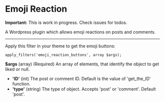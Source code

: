 # Emoji Reaction

**Important:** This is work in progress. Check issues for todos.

A Wordpress plugin which allows emoji reactions on posts and comments.

---

Apply this filter in your theme to get the emoji buttons:

```
apply_filters('emoji_reaction_buttons', array $args);
```

**$args**
(array) (Required) An array of elements, that identify the object to get liked or null.

- **'ID'** (int) The post or comment ID. Default is the value of 'get_the_ID' function.
- **'type'** (string) The type of object. Accepts 'post' or 'comment'. Default 'post'.

